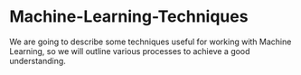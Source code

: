 # Machine-Learning-Techniques
We are going to describe some techniques useful for working with Machine Learning, so we will outline various processes to achieve a good understanding.

